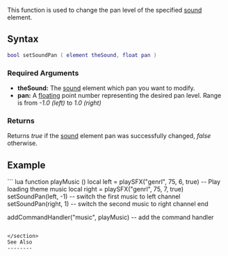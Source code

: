 This function is used to change the pan level of the specified [sound](/sound.md "wikilink") element.

Syntax
------

``` lua
bool setSoundPan ( element theSound, float pan )
```

### Required Arguments

-   **theSound:** The [sound](/sound.md "wikilink") element which pan you want to modify.
-   **pan:** A [floating](/float.md "wikilink") point number representing the desired pan level. Range is from *-1.0 (left)* to *1.0 (right)*

### Returns

Returns *true* if the [sound](/sound.md "wikilink") element pan was successfully changed, *false* otherwise.

Example
-------

<section name="Client" class="client" show="true">
``` lua
function playMusic ()
        local left = playSFX("genrl", 75, 6, true)    -- Play loading theme music
        local right = playSFX("genrl", 75, 7, true)
        setSoundPan(left, -1)                         -- switch the first music to left channel
        setSoundPan(right, 1)                         -- switch the second music to right channel
end

addCommandHandler("music", playMusic)                 -- add the command handler
```

</section>
See Also
--------
